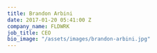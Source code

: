 ```yaml
---
title: Brandon Arbini
date: 2017-01-20 05:41:00 Z
company_name: FLDWRK
job_title: CEO
bio_image: "/assets/images/brandon-arbini.jpg"
---
```

